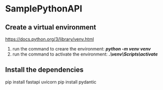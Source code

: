 # SamplePythonAPI

## Create a virtual environment
https://docs.python.org/3/library/venv.html
1. run the command to creare the environment: **_python -m venv venv_**
2. run the command to activate the environment: **_.\venv\Scripts\activate_**

## Install the dependencies
pip install fastapi uvicorn
pip install pydantic    
